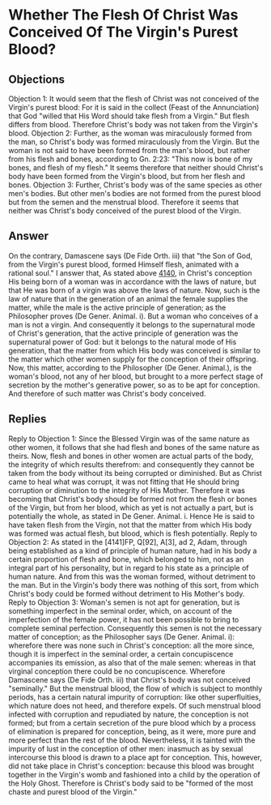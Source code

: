 # Whether The Flesh Of Christ Was Conceived Of The Virgin's Purest Blood?
## Objections
Objection 1: It would seem that the flesh of Christ was not conceived of the Virgin's purest blood: For it is said in the collect (Feast of the Annunciation) that God "willed that His Word should take flesh from a Virgin." But flesh differs from blood. Therefore Christ's body was not taken from the Virgin's blood.
Objection 2: Further, as the woman was miraculously formed from the man, so Christ's body was formed miraculously from the Virgin. But the woman is not said to have been formed from the man's blood, but rather from his flesh and bones, according to Gn. 2:23: "This now is bone of my bones, and flesh of my flesh." It seems therefore that neither should Christ's body have been formed from the Virgin's blood, but from her flesh and bones.
Objection 3: Further, Christ's body was of the same species as other men's bodies. But other men's bodies are not formed from the purest blood but from the semen and the menstrual blood. Therefore it seems that neither was Christ's body conceived of the purest blood of the Virgin.
## Answer
On the contrary, Damascene says (De Fide Orth. iii) that "the Son of God, from the Virgin's purest blood, formed Himself flesh, animated with a rational soul."
I answer that, As stated above [4140](A[4]), in Christ's conception His being born of a woman was in accordance with the laws of nature, but that He was born of a virgin was above the laws of nature. Now, such is the law of nature that in the generation of an animal the female supplies the matter, while the male is the active principle of generation; as the Philosopher proves (De Gener. Animal. i). But a woman who conceives of a man is not a virgin. And consequently it belongs to the supernatural mode of Christ's generation, that the active principle of generation was the supernatural power of God: but it belongs to the natural mode of His generation, that the matter from which His body was conceived is similar to the matter which other women supply for the conception of their offspring. Now, this matter, according to the Philosopher (De Gener. Animal.), is the woman's blood, not any of her blood, but brought to a more perfect stage of secretion by the mother's generative power, so as to be apt for conception. And therefore of such matter was Christ's body conceived.
## Replies
Reply to Objection 1: Since the Blessed Virgin was of the same nature as other women, it follows that she had flesh and bones of the same nature as theirs. Now, flesh and bones in other women are actual parts of the body, the integrity of which results therefrom: and consequently they cannot be taken from the body without its being corrupted or diminished. But as Christ came to heal what was corrupt, it was not fitting that He should bring corruption or diminution to the integrity of His Mother. Therefore it was becoming that Christ's body should be formed not from the flesh or bones of the Virgin, but from her blood, which as yet is not actually a part, but is potentially the whole, as stated in De Gener. Animal. i. Hence He is said to have taken flesh from the Virgin, not that the matter from which His body was formed was actual flesh, but blood, which is flesh potentially.
Reply to Objection 2: As stated in the [4141]FP, Q[92], A[3], ad 2, Adam, through being established as a kind of principle of human nature, had in his body a certain proportion of flesh and bone, which belonged to him, not as an integral part of his personality, but in regard to his state as a principle of human nature. And from this was the woman formed, without detriment to the man. But in the Virgin's body there was nothing of this sort, from which Christ's body could be formed without detriment to His Mother's body.
Reply to Objection 3: Woman's semen is not apt for generation, but is something imperfect in the seminal order, which, on account of the imperfection of the female power, it has not been possible to bring to complete seminal perfection. Consequently this semen is not the necessary matter of conception; as the Philosopher says (De Gener. Animal. i): wherefore there was none such in Christ's conception: all the more since, though it is imperfect in the seminal order, a certain concupiscence accompanies its emission, as also that of the male semen: whereas in that virginal conception there could be no concupiscence. Wherefore Damascene says (De Fide Orth. iii) that Christ's body was not conceived "seminally." But the menstrual blood, the flow of which is subject to monthly periods, has a certain natural impurity of corruption: like other superfluities, which nature does not heed, and therefore expels. Of such menstrual blood infected with corruption and repudiated by nature, the conception is not formed; but from a certain secretion of the pure blood which by a process of elimination is prepared for conception, being, as it were, more pure and more perfect than the rest of the blood. Nevertheless, it is tainted with the impurity of lust in the conception of other men: inasmuch as by sexual intercourse this blood is drawn to a place apt for conception. This, however, did not take place in Christ's conception: because this blood was brought together in the Virgin's womb and fashioned into a child by the operation of the Holy Ghost. Therefore is Christ's body said to be "formed of the most chaste and purest blood of the Virgin."